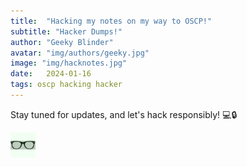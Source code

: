 ```yaml
---
title:  "Hacking my notes on my way to OSCP!"
subtitle: "Hacker Dumps!"
author: "Geeky Blinder"
avatar: "img/authors/geeky.jpg"
image: "img/hacknotes.jpg"
date:   2024-01-16
tags: oscp hacking hacker
---
```


Stay tuned for updates, and let's hack responsibly! 💻🔒

<img src="img/authors/geeky.jpg" width="40"/>